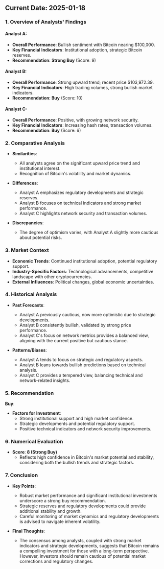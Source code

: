 ## Current Date: 2025-01-18

### 1. Overview of Analysts' Findings

#### Analyst A:
- **Overall Performance**: Bullish sentiment with Bitcoin nearing $100,000.
- **Key Financial Indicators**: Institutional adoption, strategic Bitcoin reserves.
- **Recommendation**: **Strong Buy** (Score: 9)

#### Analyst B:
- **Overall Performance**: Strong upward trend; recent price $103,972.39.
- **Key Financial Indicators**: High trading volumes, strong bullish market indicators.
- **Recommendation**: **Buy** (Score: 10)

#### Analyst C:
- **Overall Performance**: Positive, with growing network security.
- **Key Financial Indicators**: Increasing hash rates, transaction volumes.
- **Recommendation**: **Buy** (Score: 6)

### 2. Comparative Analysis

- **Similarities**:
  - All analysts agree on the significant upward price trend and institutional interest.
  - Recognition of Bitcoin's volatility and market dynamics.

- **Differences**:
  - Analyst A emphasizes regulatory developments and strategic reserves.
  - Analyst B focuses on technical indicators and strong market performance.
  - Analyst C highlights network security and transaction volumes.

- **Discrepancies**:
  - The degree of optimism varies, with Analyst A slightly more cautious about potential risks.

### 3. Market Context

- **Economic Trends**: Continued institutional adoption, potential regulatory support.
- **Industry-Specific Factors**: Technological advancements, competitive landscape with other cryptocurrencies.
- **External Influences**: Political changes, global economic uncertainties.

### 4. Historical Analysis

- **Past Forecasts**:
  - Analyst A previously cautious, now more optimistic due to strategic developments.
  - Analyst B consistently bullish, validated by strong price performance.
  - Analyst C's focus on network metrics provides a balanced view, aligning with the current positive but cautious stance.

- **Patterns/Biases**:
  - Analyst A tends to focus on strategic and regulatory aspects.
  - Analyst B leans towards bullish predictions based on technical analysis.
  - Analyst C provides a tempered view, balancing technical and network-related insights.

### 5. Recommendation

**Buy**:
- **Factors for Investment**:
  - Strong institutional support and high market confidence.
  - Strategic developments and potential regulatory support.
  - Positive technical indicators and network security improvements.

### 6. Numerical Evaluation

- **Score**: **8 (Strong Buy)**
  - Reflects high confidence in Bitcoin's market potential and stability, considering both the bullish trends and strategic factors.

### 7. Conclusion

- **Key Points**:
  - Robust market performance and significant institutional investments underscore a strong buy recommendation.
  - Strategic reserves and regulatory developments could provide additional stability and growth.
  - Careful monitoring of market dynamics and regulatory developments is advised to navigate inherent volatility.

- **Final Thoughts**:
  - The consensus among analysts, coupled with strong market indicators and strategic developments, suggests that Bitcoin remains a compelling investment for those with a long-term perspective. However, investors should remain cautious of potential market corrections and regulatory changes.
